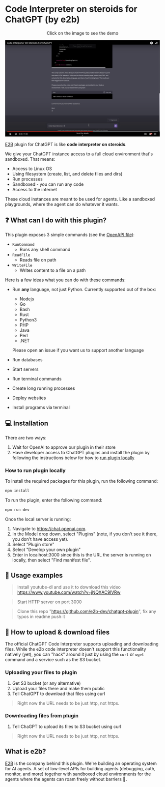 # Code Interpreter on steroids for ChatGPT (by e2b)

<p align="center">
Click on the image to see the demo
</p>

[![Video](./assets/thumbnail.png)](https://www.youtube.com/watch?v=kJuJnsatU2s)

[E2B](https://e2b.dev/) plugin for ChatGPT is like **code interpreter on steroids**.

We give your ChatGPT instance access to a full cloud environment that's sandboxed. That means:
- Access to Linux OS
- Using filesystem (create, list, and delete files and dirs)
- Run processes
- Sandboxed - you can run any code
- Access to the internet

These cloud instances are meant to be used for agents. Like a sandboxed playgrounds, where the agent can do whatever it wants.

## ❓ What can I do with this plugin?
This plugin exposes 3 simple commands (see the [OpenAPI file](https://github.com/e2b-dev/chatgpt-plugin/blob/main/openapi.yaml)):
- `RunCommand`
  - Runs any shell command
- `ReadFile`
  - Reads file on path
- `WriteFile`
  - Writes content to a file on a path


Here is a few ideas what you can do with these commands:
- Run **any** language, not just Python. Currently supported out of the box:
  - Nodejs
  - Go
  - Bash
  - Rust
  - Python3
  - PHP
  - Java
  - Perl
  - .NET

  Please open an issue if you want us to support another language

- Run databases
- Start servers
- Run terminal commands
- Create long running processes
- Deploy websites
- Install programs via terminal

## 💻 Installation
There are two ways:
1. Wait for OpenAI to approve our plugin in their store
2. Have developer access to ChatGPT plugins and install the plugin by following the instructions below for how to [run plugin locally](#how-to-run-plugin-locally)

### How to run plugin locally
To install the required packages for this plugin, run the following command:

```bash
npm install
```

To run the plugin, enter the following command:

```bash
npm run dev
```

Once the local server is running:

1. Navigate to https://chat.openai.com.
2. In the Model drop down, select "Plugins" (note, if you don't see it there, you don't have access yet).
3. Select "Plugin store"
4. Select "Develop your own plugin"
5. Enter in localhost:3000 since this is the URL the server is running on locally, then select "Find manifest file".

## 🤖 Usage examples
> Install youtube-dl and use it to download this video https://www.youtube.com/watch?v=jNQXAC9IVRw

> Start HTTP server on port 3000

> Clone this repo "https://github.com/e2b-dev/chatgpt-plugin", fix any typos in readme push it

## 📂 How to upload & download files
The official ChatGPT Code Interpreter supports uploading and downloading files. While the e2b code interpreter doesn't support this functionality natively (yet), you can "hack" around it just by using the `curl` or `wget` command and a service such as the S3 bucket.

### Uploading your files to plugin
1. Get S3 bucket (or any alternative)
2. Upload your files there and make them public
3. Tell ChatGPT to download that files using curl

> Right now the URL needs to be just http, not https.

### Downloading files from plugin
1. Tell ChaGPT to upload its files to S3 bucket using curl

> Right now the URL needs to be just http, not https.

## What is e2b?
[E2B](https://www.e2b.dev/) is the company behind this plugin. We're building an operating system for AI agents. A set of low-level APIs for building agents (debugging, auth, monitor, and more) together with sandboxed cloud environments for the agents where the agents can roam freely without barriers 🐎.
